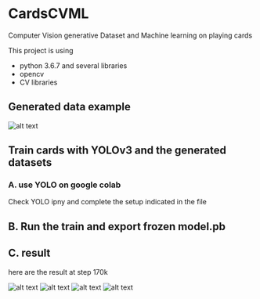 # CardsCVML

Computer Vision generative Dataset and Machine learning on playing cards

This project is using
  - python 3.6.7 and several libraries
  - opencv
  - CV libraries
  
## Generated data example
![alt text](https://raw.githubusercontent.com/hugofloter/CardsCVML/master/data_ex/hand_ex.jpg)
  
 
## Train cards with YOLOv3 and the generated datasets
### A. use YOLO on google colab

Check YOLO ipny and complete the setup indicated in the file

## B. Run the train and export  frozen model.pb
## C. result
here are the result at step 170k

![alt text](https://raw.githubusercontent.com/hugofloter/CardsCVML/master/data_ex/ML/result3.jpg)
![alt text](https://raw.githubusercontent.com/hugofloter/CardsCVML/master/data_ex/ML/result1.jpg)
![alt text](https://raw.githubusercontent.com/hugofloter/CardsCVML/master/data_ex/ML/result2.jpg)
![alt text](https://raw.githubusercontent.com/hugofloter/CardsCVML/master/data_ex/ML/result4.jpg)